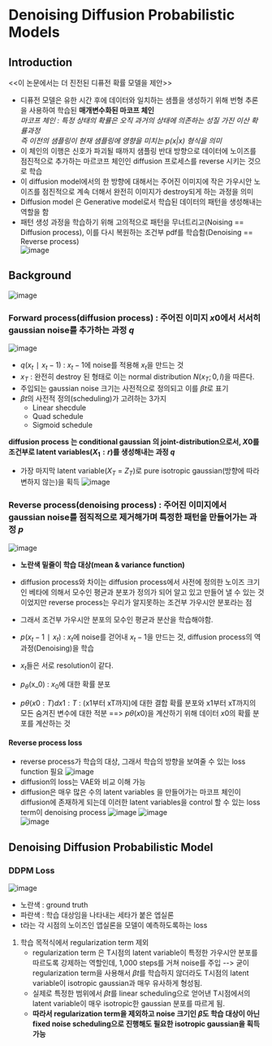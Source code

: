 # Denoising Diffusion Probabilistic Models  
## Introduction  
<<이 논문에서는 더 진전된 디퓨전 확률 모델을 제안>>   
- 디퓨전 모델은 유한 시간 후에 데이터와 일치하는 샘플을 생성하기 위해 번형 추론을 사용하여 학습된 __매개변수화된 마코프 체인__  
   *마코프 체인 : 특정 상태의 확률은 오직 과거의 상태에 의존하는 성질 가진 이산 확률과정*  
                  *즉 이전의 샘플링이 현재 샘플링에 영향을 미치는 $p(x|x)$ 형식을 의미*  
- 이 체인의 이행은 신호가 파괴될 때까지 샘플링 반대 방향으로 데이터에 노이즈를 점진적으로 추가하는 마르코프 체인인 diffusion 프로세스를 reverse 시키는 것으로 학습
- 이 diffusion model에서의 한 방향에 대해서는 주어진 이미지에 작은 가우시안 노이즈를 점진적으로 계속 더해서 완전히 이미지가 destroy되게 하는 과정을 의미
- Diffusion model 은 Generative model로서 학습된 데이터의 패턴을 생성해내는 역할을 함
- 패턴 생성 과정을 학습하기 위해 고의적으로 패턴을 무너트리고(Noising == Diffusion process), 이를 다시 복원하는 조건부 pdf를 학습함(Denoising == Reverse process)  
 ![image](https://github.com/MINJEONG-L/Denoising-Diffusion-Probabilistic-Models/assets/82145878/879e7747-522d-42fa-b1ef-6b9fb9e38599)  
 
## Background  
![image](https://github.com/MINJEONG-L/Denoising-Diffusion-Probabilistic-Models/assets/82145878/e70db500-6f68-407c-9053-d6c9c407aa7d)
### Forward process(diffusion process) : 주어진 이미지 $x0$에서 서서히 gaussian noise를 추가하는 과정 $q$   
![image](https://github.com/MINJEONG-L/Denoising-Diffusion-Probabilistic-Models/assets/82145878/79b9b8a6-a49f-4467-896a-df9375813513)  
- $q(x_t∣x_t−1)$ : $x_t−1$에 noise를 적용해 $x_t$을 만드는 것
-  $x_T$ : 완전히 destroy 된 형태로 이는 normal distribution $N(x_T;0,I)$을 따른다.  
-  주입되는 gaussian noise 크기는 사전적으로 정의되고 이를 $βt$로 표기  
-  $βt$의 사전적 정의(scheduling)가 고려하는 3가지
    - Linear shecdule
    - Quad schedule
    - Sigmoid schedule

**diffusion process 는 conditional gaussian 의 joint-distribution으로서, $X0$를 조건부로 latent variables($X_1:r$)를 생성해내는 과정 $q$**
  - 가장 마지막 latent variable($X_T$ = $Z_T$)로 pure isotropic gaussian(방향에 따라 변하지 않는)을 획득
![image](https://github.com/MINJEONG-L/Denoising-Diffusion-Probabilistic-Models/assets/82145878/d5b5fcbb-4a1f-4f65-87c0-4b9f3fe5846c)  
  
### Reverse process(denoising process) : 주어진 이미지에서 gaussian noise를 점직적으로 제거해가며 특정한 패턴을 만들어가는 과정 $p$  
![image](https://github.com/MINJEONG-L/Denoising-Diffusion-Probabilistic-Models/assets/82145878/7d0189b8-425d-4e89-932c-29ea6845e5a4)  
  - **노란색 밑줄이 학습 대상(mean & variance function)**
  - diffusion process와 차이는 diffusion process에서 사전에 정의한 노이즈 크기인 베타에 의해서 모수인 평균과 분포가 정의가 되어 알고 있고 만들어 낼 수 있는 것이었지만 reverse process는 우리가 알지못하는 조건부 가우시안 분포라는 점  
  - 그래서 조건부 가우시안 분포의 모수인 평균과 분산을 학습해야함.  

- $p(x_t-1∣x_t)$ : $x_t$에 noise를 걷어내 $x_t-1$을 만드는 것, diffusion process의 역 과정(Denoising)을 학습  
- $x_t$들은 서로 resolution이 같다.  
- $p_θ($x_0$)$ : $x_0$에 대한 확률 분포  
- $pθ(x0:T)dx1:T$ : (x1부터 xT까지)에 대한 결합 확률 분포와 x1부터 xT까지의 모든 숨겨진 변수에 대한 적분 ==> $pθ(x0)$을 계산하기 위해 데이터 $x0$의 확률 분포를 계산하는 것  
#### Reverse process loss   
- reverse process가 학습의 대상, 그래서 학습의 방향을 보여줄 수 있는 loss function 필요
![image](https://github.com/MINJEONG-L/Denoising-Diffusion-Probabilistic-Models/assets/82145878/a899b6f9-96f4-4c80-913a-7142620fa644)
- diffusion의 loss는 VAE와 비교 이해 가능
- diffusion은 매우 많은 수의 latent variables 을 만들어가는 마코프 체인이 diffusion에 존재하게 되는데 이러한 latent variables을 control 할 수 있는 loss term이 denoising process
  ![image](https://github.com/MINJEONG-L/Denoising-Diffusion-Probabilistic-Models/assets/82145878/9a5602ef-6566-4394-b294-02ddd8d4a434)
  ![image](https://github.com/MINJEONG-L/Denoising-Diffusion-Probabilistic-Models/assets/82145878/80225ee0-76f1-4aa6-bb33-5e196fa89cbd)  
![image](https://github.com/MINJEONG-L/Denoising-Diffusion-Probabilistic-Models/assets/82145878/e63ae0d1-d508-470a-a841-7762615ed82b)


## Denoising Diffusion Probabilistic Model  
### DDPM Loss  
![image](https://github.com/MINJEONG-L/Denoising-Diffusion-Probabilistic-Models/assets/82145878/749c182b-dcd3-4d3d-9540-6090ea652618)  
- 노란색 : ground truth
- 파란색 : 학습 대상임을 나타내는 세타가 붙은 엡실론  
- t라는 각 시점의 노이즈인 앱실론을 모델이 예측하도록하는 loss  
1. 학습 목적식에서 regularization term 제외  
   - regularization term 은 T시점의 latent variable이 특정한 가우시안 분포를 따르도록 강제하는 역할인데, 1,000 steps를 거쳐 noise를 주입 --> 굳이 regularization term을 사용해서 $βt$를 학습하지 않더라도 T시점의 latent variable이 isotropic gaussian과 매우 유사하게 형성됨.  
   - 실제로 특정한 범위에서 $βt$를 linear scheduling으로 얻어낸 T시점에서의 latent variable이 매우 isotropic한 gaussian 분포를 따르게 됨.  
   - **따라서 regularization term을 제외하고 noise 크기인 $β$도 학습 대상이 아닌 fixed noise scheduling으로 진행해도 필요한 isotropic gaussian을 획득 가능**  


